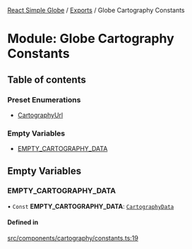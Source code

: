 [React Simple Globe](../README.md) / [Exports](../modules.md) / Globe Cartography Constants

# Module: Globe Cartography Constants

## Table of contents

### Preset Enumerations

- [CartographyUrl](../enums/Globe_Cartography_Constants.CartographyUrl.md)

### Empty Variables

- [EMPTY\_CARTOGRAPHY\_DATA](Globe_Cartography_Constants.md#empty_cartography_data)

## Empty Variables

### EMPTY\_CARTOGRAPHY\_DATA

• `Const` **EMPTY\_CARTOGRAPHY\_DATA**: [`CartographyData`](../classes/Globe_Cartography_Classes.CartographyData.md)

#### Defined in

[src/components/cartography/constants.ts:19](https://github.com/Gaushao/d3-react-globe/blob/d269768/src/components/cartography/constants.ts#L19)
